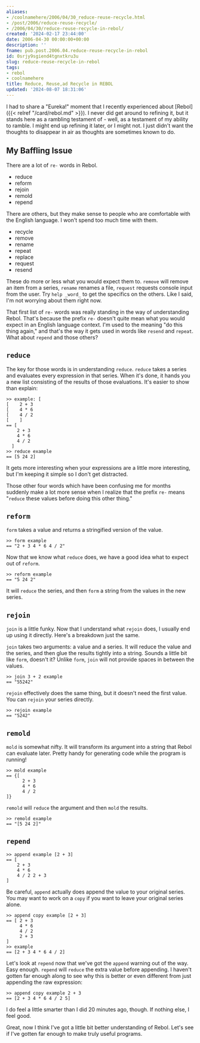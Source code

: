 ```yaml
---
aliases:
- /coolnamehere/2006/04/30_reduce-reuse-recycle.html
- /post/2006/reduce-reuse-recycle/
- /2006/04/30/reduce-reuse-recycle-in-rebol/
created: '2024-02-17 23:44:00'
date: 2006-04-30 00:00:00+00:00
description: ''
fname: pub.post.2006.04.reduce-reuse-recycle-in-rebol
id: 0srjy9sgiend4tgnxtkru3u
slug: reduce-reuse-recycle-in-rebol
tags:
- rebol
- coolnamehere
title: Reduce, Reuse,ad Recycle in REBOL
updated: '2024-08-07 18:31:06'
---
```


I had to share a "Eureka!" moment that I recently experienced about [Rebol]({{< relref "/card/rebol.md" >}}). I  never did get around to refining it, but it stands here as a rambling  testament of - well, as a testament of my ability to ramble.  I might end up refining it later, or I might not. I just didn't want the thoughts to disappear in air as thoughts are sometimes known to do.
<!--more-->

## My Baffling Issue

There are a lot of `re-` words in Rebol.

* reduce
* reform
* rejoin
* remold
* repend

There are others, but they make sense to people who are comfortable with the English language. I won't spend too much time with them.

* recycle
* remove
* rename
* repeat
* replace
* request
* resend

These do more or less what you would expect them to. `remove` will remove an item from a series, `rename` renames a file, `request` requests console input from the user. Try `help _word_` to get the specifics on the others. Like I said, I'm not worrying about them right now.

That first list of `re-` words was really standing in the way of understanding Rebol. That's because the prefix `re-` doesn't quite mean what you would expect in an English language context. I'm used to the meaning "do this thing again," and that's the way it gets used in words like `resend` and `repeat`. What about `repend` and those others?

## `reduce`

The key for those words is in understanding `reduce`. `reduce` takes a series and evaluates every expression in that series. When it's done, it hands you a new list consisting of the results of those evaluations. It's easier to show than explain:

```plaintext
>> example: [
[    2 + 3
[    4 * 6
[    4 / 2
[    ]
== [
    2 + 3
    4 * 6
    4 / 2
  ]
>> reduce example
== [5 24 2]
```

It gets more interesting when your expressions are a little more interesting, but I'm keeping it simple so I don't get distracted.

Those other four words which have been confusing me for months suddenly make a lot more sense when I realize that the prefix `re-` means "`reduce` these values before doing this other thing."

## `reform`

`form` takes a value and returns a stringified version of the value.

```plaintext
>> form example
== "2 + 3 4 * 6 4 / 2"
```

Now that we know what `reduce` does, we have a good idea what to expect out of `reform`.

```plaintext
>> reform example
== "5 24 2"
```

It will `reduce` the series, and then `form` a string from the values in the
new series.

## `rejoin`

`join` is a little funky. Now that I understand what `rejoin` does, I usually end up using it directly. Here's a breakdown just the same.

`join` takes two arguments: a value and a series. It will reduce the value and the series, and then glue the results tightly into a string. Sounds a little bit like `form`, doesn't it? Unlike `form`, `join` will not provide spaces in between the values.

```plaintext
>> join 3 + 2 example
== "55242"
```

`rejoin` effectively does the same thing, but it doesn't need the first value. You can `rejoin` your series directly.

```plaintext
>> rejoin example
== "5242"
```

## `remold`

`mold` is somewhat nifty. It will transform its argument into a string that Rebol can evaluate later. Pretty handy for generating code while the program is running!

```plaintext
>> mold example
== {[
      2 + 3
      4 * 6
      4 / 2
]}
```

`remold` will `reduce` the argument and then `mold` the results.

```plaintext
>> remold example
== "[5 24 2]"
```

## `repend`

```plaintext
>> append example [2 + 3]
== [
    2 + 3
    4 * 6
    4 / 2 2 + 3
]
```

Be careful, `append` actually does append the value to your original series. You may want to work on a `copy` if you want to leave your original series alone.

```plaintext
>> append copy example [2 + 3]
== [ 2 + 3 
     4 * 6 
     4 / 2 
     2 + 3
]
>> example
== [2 + 3 4 * 6 4 / 2]
```

Let's look at `repend` now that we've got the `append` warning out of the way. Easy enough. `repend` will `reduce` the extra value before appending. I haven't gotten far enough along to see why this is better or even different from just appending the raw expression:

```plaintext
>> append copy example 2 + 3
== [2 + 3 4 * 6 4 / 2 5]
```

I do feel a little smarter than I did 20 minutes ago, though. If nothing else, I feel good.

Great, now I think I've got a little bit better understanding of Rebol. Let's see if I've gotten far enough to make truly useful programs.